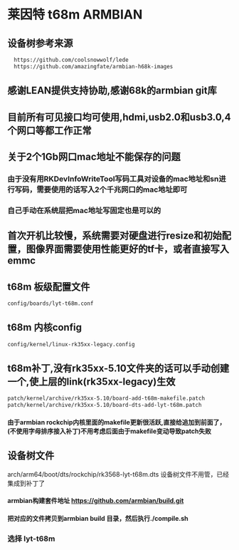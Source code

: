 # 莱因特 t68m ARMBIAN
## 设备树参考来源
``` bash
  https://github.com/coolsnowwolf/lede
  https://github.com/amazingfate/armbian-h68k-images
```
## 感谢LEAN提供支持协助,感谢68k的armbian git库
## 目前所有可见接口均可使用,hdmi,usb2.0和usb3.0,4个网口等都工作正常

## 关于2个1Gb网口mac地址不能保存的问题
### 由于没有用RKDevInfoWriteTool写码工具对设备的mac地址和sn进行写码，需要使用的话写入2个千兆网口的mac地址即可
### 自己手动在系统层把mac地址写固定也是可以的

## 首次开机比较慢，系统需要对硬盘进行resize和初始配置，图像界面需要使用性能更好的tf卡，或者直接写入emmc

## t68m 板级配置文件
``` bash
config/boards/lyt-t68m.conf
```

## t68m 内核config
``` bash
config/kernel/linux-rk35xx-legacy.config
```

## t68m补丁,没有rk35xx-5.10文件夹的话可以手动创建一个,使上层的link(rk35xx-legacy)生效
``` bash
patch/kernel/archive/rk35xx-5.10/board-add-t68m-makefile.patch
patch/kernel/archive/rk35xx-5.10/board-dts-add-lyt-t68m.patch
```
#### 由于armbian rockchip内核里面的makefile更新很活跃,直接给追加到前面了，(不使用字母排序接入补丁)不用考虑后面由于makefile变动导致patch失败

## 设备树文件
arch/arm64/boot/dts/rockchip/rk3568-lyt-t68m.dts
设备树文件不用管，已经集成到补丁了

#### armbian构建套件地址 https://github.com/armbian/build.git
#### 把对应的文件拷贝到armbian build 目录，然后执行./compile.sh
### 选择 lyt-t68m
